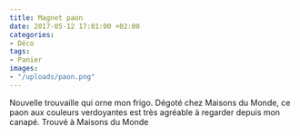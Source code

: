 ```yaml
---
title: Magnet paon
date: 2017-05-12 17:01:00 +02:00
categories:
- Déco
tags:
- Panier
images:
- "/uploads/paon.png"
---
```


Nouvelle trouvaille qui orne mon frigo. Dégoté chez Maisons du Monde, ce paon aux couleurs verdoyantes est très agréable à regarder depuis mon canapé. Trouvé à Maisons du Monde

